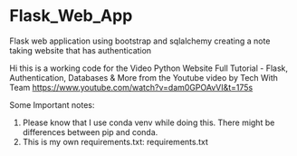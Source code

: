 # Flask_Web_App
Flask web application using bootstrap and sqlalchemy creating a note taking website that has authentication

Hi this is a working code for the Video Python Website Full Tutorial - Flask, Authentication, Databases & More
from the Youtube video by Tech With Team https://www.youtube.com/watch?v=dam0GPOAvVI&t=175s

Some Important notes:

1. Please know that I use conda venv while doing this. There might be differences between pip and conda. 
2. This is my own requirements.txt: requirements.txt


